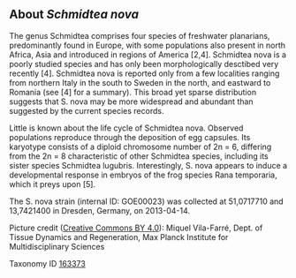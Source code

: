 **About *Schmidtea nova***
-------------------------
The genus Schmidtea comprises four species of freshwater planarians, predominantly found in
Europe, with some populations also present in north Africa, Asia and introduced in regions of
America [2,4]. Schmidtea nova is a poorly studied species and has
only been morphologically desctibed very recently [4]. Schmidtea nova is
reported only from a few localities ranging from northern Italy in the south to Sweden in the
north, and eastward to Romania (see [4] for a summary). This broad yet sparse
distribution suggests that S. nova may be more widespread and abundant than suggested by
the current species records.

Little is known about the life cycle of Schmidtea nova. Observed populations reproduce through
the deposition of egg capsules. Its karyotype consists of a diploid chromosome number of 2n =
6, differing from the 2n = 8 characteristic of other Schmidtea species, including its sister
species Schmidtea lugubris. Interestingly, S. nova appears to induce a developmental response
in embryos of the frog species Rana temporaria, which it preys upon [5].

The S. nova strain (internal ID: GOE00023) was collected at 51,0717710 and 13,7421400 in
Dresden, Germany, on 2013-04-14.

Picture credit ([Creative Commons BY 4.0](https://creativecommons.org/licenses/by/4.0/)): Miquel Vila-Farré, Dept. of Tissue Dynamics and Regeneration, Max Planck Institute for Multidisciplinary Sciences

Taxonomy ID [163373](https://www.uniprot.org/taxonomy/163373)


